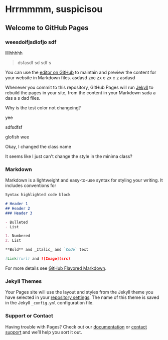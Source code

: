 # Hrrmmmm, suspicisou

## Welcome to GitHub Pages

### weesdoifjsdiofjo sdf

llllhhhhh

> dsfasdf sd sdf s

You can use the [editor on GitHub](https://github.com/RMWinslow/styletest/edit/master/README.md) to maintain and preview the content for your website in Markdown files.
asdasd
zxc 
zx
c 
zx c
z 
asdasd

Whenever you commit to this repository, GitHub Pages will run [Jekyll](https://jekyllrb.com/) to rebuild the pages in your site, from the content in your Markdown sada a das a s dad files. 

Why is the test color not changeing?

yee

sdfsdfsf

glofish
wee

Okay, I changed the class name

It seems like I just can't change the style in the minima class?

### Markdown

Markdown is a lightweight and easy-to-use syntax for styling your writing. It includes conventions for

```markdown
Syntax highlighted code block

# Header 1
## Header 2
### Header 3

- Bulleted
- List

1. Numbered
2. List

**Bold** and _Italic_ and `Code` text

[Link](url) and ![Image](src)
```

For more details see [GitHub Flavored Markdown](https://guides.github.com/features/mastering-markdown/).

### Jekyll Themes

Your Pages site will use the layout and styles from the Jekyll theme you have selected in your [repository settings](https://github.com/RMWinslow/styletest/settings). The name of this theme is saved in the Jekyll `_config.yml` configuration file.

### Support or Contact

Having trouble with Pages? Check out our [documentation](https://help.github.com/categories/github-pages-basics/) or [contact support](https://github.com/contact) and we’ll help you sort it out.
